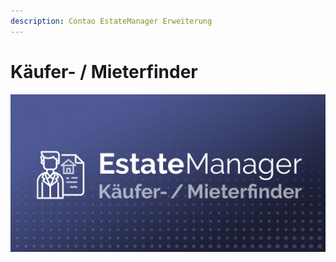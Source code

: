 ```yaml
---
description: Contao EstateManager Erweiterung
---
```


# Käufer- / Mieterfinder

![](../../.gitbook/assets/produktbild_kaeufer-mieterfinder_github.jpg)

